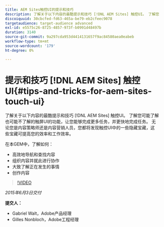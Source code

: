 ```yaml
---
title: AEM Sites触控UI的提示和技巧
description: 了解关于以下内容的最酷提示和技巧 [!DNL AEM Sites] 触控UI。 了解您可能了解也可能不了解的触屏UI的功能，让您能够完成更多任务，并更快地完成任务。 无论您是内容策略师还是内容营销人员，您都将发现触控UI中的一些隐藏宝藏，这些宝藏可提高您的效率和工作效率。
discoiquuid: 30cbcfed-fd63-465a-be79-eb2cfeec9078
targetaudience: target-audience advanced
exl-id: e5575c26-8725-4857-973f-b0991d48497b
duration: 3140
source-git-commit: 9a297cda953d4414131657f9ac84580aea0eabeb
workflow-type: tm+mt
source-wordcount: '179'
ht-degree: 0%

---
```


# 提示和技巧 [!DNL AEM Sites] 触控UI{#tips-and-tricks-for-aem-sites-touch-ui}

了解关于以下内容的最酷提示和技巧 [!DNL AEM Sites] 触控UI。 了解您可能了解也可能不了解的触屏UI的功能，让您能够完成更多任务，并更快地完成任务。 无论您是内容策略师还是内容营销人员，您都将发现触控UI中的一些隐藏宝藏，这些宝藏可提高您的效率和工作效率。

在本GEM中，了解如何：

* 高效地导航和查找内容
* 组织内容并就此进行协作
* 大致了解正在发生的事情
* 创作内容

>[!VIDEO](https://video.tv.adobe.com/v/19377/?quality=9)

*2015年6月3日交付*

**提交人：**

* Gabriel Walt，Adobe产品经理
* Gilles Nonbloch，Adobe工程经理

<!--
[Get back to the Overview](https://helpx.adobe.com/experience-manager/kt/eseminars/gems/aem-index.html)
-->
